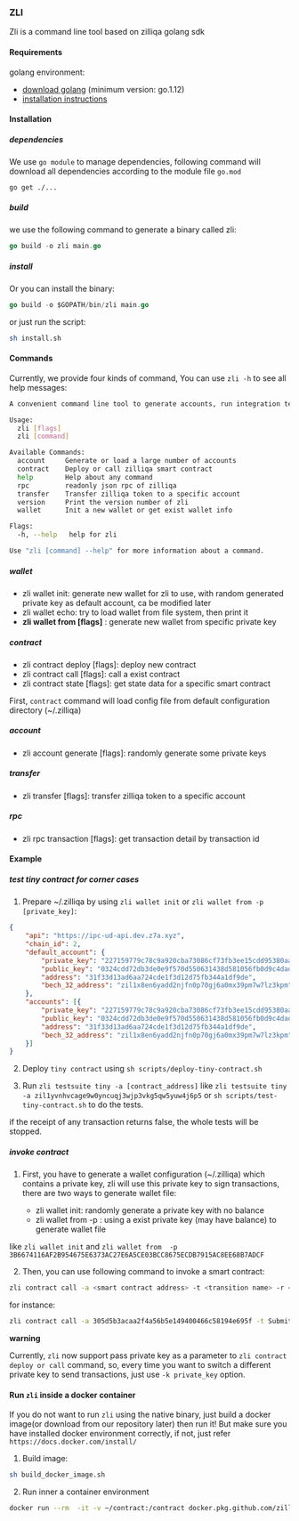 ### ZLI

Zli is a command line tool based on zilliqa golang sdk

#### Requirements

golang environment: 


* [download golang](https://golang.org/dl/) (minimum version: go.1.12)
* [installation instructions](https://golang.org/doc/install)

#### Installation

<h5> dependencies </h5>

We use `go module` to manage dependencies, following command will download all dependencies according to the module file `go.mod`

```
go get ./...
```

<h5> build </h5>

we use the following command to generate a binary called zli:

```go
go build -o zli main.go
```

<h5> install </h5>

Or you can install the binary:

```go
go build -o $GOPATH/bin/zli main.go
```

or just run the script:

```bash
sh install.sh
```

#### Commands

Currently, we provide four kinds of command, You can use `zli -h` to see all help messages:

```bash
A convenient command line tool to generate accounts, run integration testings or run http server .etc

Usage:
  zli [flags]
  zli [command]

Available Commands:
  account     Generate or load a large number of accounts
  contract    Deploy or call zilliqa smart contract
  help        Help about any command
  rpc         readonly json rpc of zilliqa
  transfer    Transfer zilliqa token to a specific account
  version     Print the version number of zli
  wallet      Init a new wallet or get exist wallet info

Flags:
  -h, --help   help for zli

Use "zli [command] --help" for more information about a command.

```

<h5> wallet </h5>

* zli wallet init: generate new wallet for zli to use, with random generated private key as default account, ca be modified later
* zli wallet echo: try to load wallet from file system, then print it
* **zli wallet from [flags]** : generate new wallet from specific private key


<h5> contract </h5>

* zli contract deploy [flags]: deploy new contract
* zli contract call [flags]: call a exist contract
* zli contract state [flags]: get state data for a specific smart contract

First, `contract` command will load config file from default configuration directory (~/.zilliqa)

<h5> account </h5>

* zli account generate [flags]: randomly generate some private keys

<h5> transfer </h5>

* zli transfer [flags]: transfer zilliqa token to a specific account

<h5> rpc </h5>

* zli rpc transaction [flags]: get transaction detail by transaction id

#### Example

<h5> test tiny contract for corner cases </h5>

1. Prepare ~/.zilliqa by using `zli wallet init` or `zli wallet from -p [private_key]`:

```json
{
	"api": "https://ipc-ud-api.dev.z7a.xyz",
	"chain_id": 2,
	"default_account": {
		"private_key": "227159779c78c9a920cba73086cf73fb3ee15cdd95380aa3b93757669e345300",
		"public_key": "0324cdd72db3de0e9f570d550631438d581056fb0d9c4daddbad2928eaf49f54ee",
		"address": "31f33d13ad6aa724cde1f3d12d75fb344a1df9de",
		"bech_32_address": "zil1x8en6yadd2njfn0p70gj6a0mx39pm7w7lz3kpm"
	},
	"accounts": [{
		"private_key": "227159779c78c9a920cba73086cf73fb3ee15cdd95380aa3b93757669e345300",
		"public_key": "0324cdd72db3de0e9f570d550631438d581056fb0d9c4daddbad2928eaf49f54ee",
		"address": "31f33d13ad6aa724cde1f3d12d75fb344a1df9de",
		"bech_32_address": "zil1x8en6yadd2njfn0p70gj6a0mx39pm7w7lz3kpm"
	}]
}
```

2. Deploy `tiny contract` using `sh scripts/deploy-tiny-contract.sh`

3. Run `zli testsuite tiny -a [contract_address]` like `zli testsuite tiny -a zil1yvnhvcage9w0yncuqj3wjp3vkg5qw5yuw4j6p5` or `sh scripts/test-tiny-contract.sh` to do the tests.

if the receipt of any transaction returns false, the whole tests will be stopped.

<h5> invoke contract </h5>

1. First, you have to generate a wallet configuration (~/.zilliqa) which contains a private key, zli will use this private key to sign
transactions, there are two ways to generate wallet file:

    * zli wallet init: randomly generate a private key with no balance
    * zli wallet from -p <private key>: using a exist private key (may have balance) to generate wallet file

like `zli wallet init` and `zli wallet from  -p  3B6674116AF2B954675E6373AC27E6A5CE03BCC8675ECDB7915AC8EE68B7ADCF`

2. Then, you can use following command to invoke a smart contract:

```bash
zli contract call -a <smart contract address> -t <transition name> -r <parameter>
```

for instance:

```bash
zli contract call -a 305d5b3acaa2f4a56b5e149400466c58194e695f -t SubmitTransaction -r "[{\"vname\":\"recipient\",\"type\":\"ByStr20\",\"value\":\"0x381f4008505e940ad7681ec3468a719060caf796\"},{\"vname\":\"amount\",\"type\":\"Uint128\",\"value\":\"10\"},{\"vname\":\"tag\",\"type\":\"String\",\"value\":\"a\"}]"
```

**warning**

Currently, `zli` now support pass private key as a parameter to `zli contract deploy or call` command, so, every time
you want to switch a different private key to send transactions, just use `-k private_key` option.

#### Run `zli` inside a docker container

If you do not want to run `zli` using the native binary, just build a docker image(or download from our repository later) 
then run it! But make sure you have installed docker environment correctly, if not, just refer `https://docs.docker.com/install/`

1. Build image:

```bash
sh build_docker_image.sh
```

2. Run inner a container environment

```bash
docker run --rm  -it -v ~/contract:/contract docker.pkg.github.com/zilliqa/zli/zli bash
```

